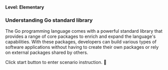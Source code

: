 #### Level: Elementary
### Understanding Go standard library

The Go programming language comes with a powerful standard library that provides a range of core packages to enrich and expand the language's capabilities. With these packages, developers can build various types of software applications without having to create their own packages or rely on external packages shared by others.

Click start button to enter scenario instruction. 🚀  
